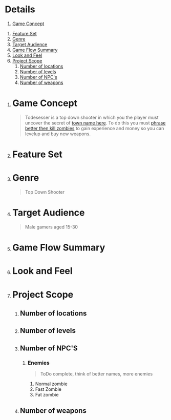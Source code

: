 # Details #
  1. [Game Concept](GameOverview#1._Game_Concept.md)<br>
<ol><li><a href='GameOverview#2._Feature_Set.md'>Feature Set</a><br>
</li><li><a href='GameOverview#3._Genre.md'>Genre</a><br>
</li><li><a href='GameOverview#4._Target_Audience.md'>Target Audience</a><br>
</li><li><a href='GameOverview#5._Game_Flow_Summary.md'>Game Flow Summary</a><br>
</li><li><a href='GameOverview#6._Look_and_Feel.md'>Look and Feel</a><br>
</li><li><a href='GameOverview#7._Project_Scope.md'>Project Scope</a><br>
<ol><li><a href='GameOverview#7.1._Number_of_locations.md'>Number of locations</a><br>
</li><li><a href='GameOverview#7.2._Number_of_levels.md'>Number of levels</a><br>
</li><li><a href="GameOverview#7.3._Number_of_NPC'S.md">Number of NPC's</a><br>
</li><li><a href='GameOverview#7.4._Number_of_weapons.md'>Number of weapons</a><br></li></ol></li></ol>

<ol><li><h1>Game Concept</h1>
<blockquote>Todesesser is a top down shooter in which you the player must uncover the secret of <a href='insert.md'>town name here</a>. To do this you must <a href='insert.md'>phrase better then kill zombies</a> to gain experience and money so you can levelup and buy new weapons.<br>
</blockquote></li><li><h1>Feature Set</h1>
</li><li><h1>Genre</h1>
<blockquote>Top Down Shooter<br>
</blockquote></li><li><h1>Target Audience</h1>
<blockquote>Male gamers aged 15-30<br>
</blockquote></li><li><h1>Game Flow Summary</h1>
</li><li><h1>Look and Feel</h1>
</li><li><h1>Project Scope</h1>
<ol><li><h2>Number of locations</h2>
</li><li><h2>Number of levels</h2>
</li><li><h2>Number of NPC'S</h2>
<ol><li><h3>Enemies</h3>
<blockquote>ToDo complete, think of better names, more enemies<br>
</blockquote><ol><li>Normal zombie<br>
</li><li>Fast Zombie<br>
</li><li>Fat zombie<br>
</li></ol></li></ol></li><li><h2>Number of weapons</h2>